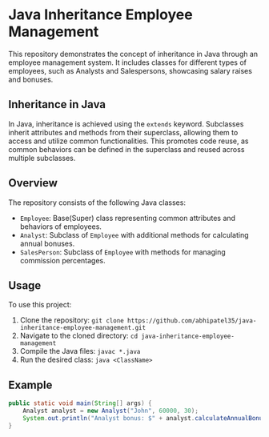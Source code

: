 # Java Inheritance Employee Management

This repository demonstrates the concept of inheritance in Java through an employee management system. It includes classes for different types of employees, such as Analysts and Salespersons, showcasing salary raises and bonuses.

## Inheritance in Java

In Java, inheritance is achieved using the `extends` keyword. Subclasses inherit attributes and methods from their superclass, allowing them to access and utilize common functionalities. This promotes code reuse, as common behaviors can be defined in the superclass and reused across multiple subclasses.

## Overview

The repository consists of the following Java classes:
- `Employee`: Base(Super) class representing common attributes and behaviors of employees.
- `Analyst`: Subclass of `Employee` with additional methods for calculating annual bonuses.
- `SalesPerson`: Subclass of `Employee` with methods for managing commission percentages.

## Usage

To use this project:
1. Clone the repository: `git clone https://github.com/abhipatel35/java-inheritance-employee-management.git`
2. Navigate to the cloned directory: `cd java-inheritance-employee-management`
3. Compile the Java files: `javac *.java`
4. Run the desired class: `java <ClassName>`

## Example

```java
public static void main(String[] args) {
    Analyst analyst = new Analyst("John", 60000, 30);
    System.out.println("Analyst bonus: $" + analyst.calculateAnnualBonus());
}
